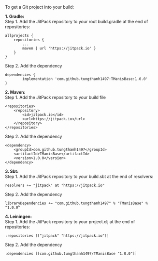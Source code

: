 To get a Git project into your build:

<p>
<b>1. Gradle:</b><br/>
Step 1. Add the JitPack repository to your root build.gradle at the end of repositories:

	allprojects {
		repositories {
			...
			maven { url 'https://jitpack.io' }
		}
	}
Step 2. Add the dependency

	dependencies {
	        implementation 'com.github.tungthanh1497:TManisBase:1.0.0'
	}
</p>

<p>
<b>2. Maven:</b><br/>
Step 1. Add the JitPack repository to your build file

	<repositories>
		<repository>
		    <id>jitpack.io</id>
		    <url>https://jitpack.io</url>
		</repository>
	</repositories>
Step 2. Add the dependency

	<dependency>
	    <groupId>com.github.tungthanh1497</groupId>
	    <artifactId>TManisBase</artifactId>
	    <version>1.0.0</version>
	</dependency>
</p>

<p>
<b>3. Sbt:</b><br/>
Step 1. Add the JitPack repository to your  build.sbt at the end of resolvers:

 
    resolvers += "jitpack" at "https://jitpack.io"
        
    
Step 2. Add the dependency

	
	libraryDependencies += "com.github.tungthanh1497" % "TManisBase" % "1.0.0"	
</p>

<p>
<b>4. Leiningen:</b><br/>
Step 1. Add the JitPack repository to your project.clj at the end of repositories:

 
    :repositories [["jitpack" "https://jitpack.io"]]
        
    
Step 2. Add the dependency

	
	:dependencies [[com.github.tungthanh1497/TManisBase "1.0.0"]]	
</p>
